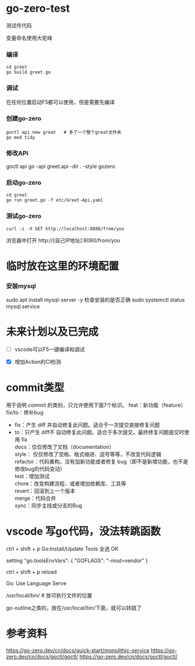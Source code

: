 # go-zero-test
测试传代码


变量命名使用大驼峰
### 编译
```shell
cd greet
go build greet.go 
```

### 调试
在任何位置启动F5都可以使用，但是需要先编译


### 创建go-zero
```shell
goctl api new great   # 多了一个整个great文件夹
go mod tidy
```

### 修改API
goctl api go -api greet.api -dir . -style gozero

### 启动go-zero
```shell
cd greet
go run greet.go -f etc/Greet-Api.yaml
```
### 测试go-zero
```shell
curl -i -X GET http://localhost:8888/from/you
```
浏览器中打开
http://[自己IP地址]:8080/from/you




# 临时放在这里的环境配置

### 安装mysql
sudo apt install mysql-server -y
检查安装的是否正确
sudo systemctl status mysql.service

# 未来计划以及已完成

+ [ ] vscode可以F5一键编译和调试
+ [X] 增加Action的CI检测


# commit类型

用于说明 commit 的类别，只允许使用下面7个标识。
feat：新功能（feature）</br>
fix/to：修补bug </br>
  - fix：产生 diff 并自动修复此问题。适合于一次提交直接修复问题 </br>
  - to：只产生 diff不 自动修复此问题。适合于多次提交。最终修复问题提交时使用 fix </br>
docs：仅仅修改了文档（documentation） </br>
style： 仅仅修改了空格、格式缩进、逗号等等，不改变代码逻辑 </br>
refactor：代码重构，没有加新功能或者修复 bug（即不是新增功能，也不是修改bug的代码变动） </br>
test：增加测试 </br>
chore：改变构建流程、或者增加依赖库、工具等 </br>
revert：回滚到上一个版本 </br>
merge：代码合并 </br>
sync：同步主线或分支的Bug </br>


# vscode 写go代码，没法转跳函数

ctrl + shift + p 
Go:Install/Update Tools
全选
OK

setting
 "go.toolsEnvVars": {
        "GOFLAGS": "-mod=vendor"
}


ctrl + shift + p 
reload

Go: Use Language Serve


/usr/local/bin/  # 放可执行文件的位置

go-outline之类的，放在/usr/local/bin/下面，就可以转跳了
# 参考资料

https://go-zero.dev/cn/docs/quick-start/monolithic-service
https://go-zero.dev/cn/docs/goctl/goctl/
https://go-zero.dev/cn/docs/goctl/goctl/
